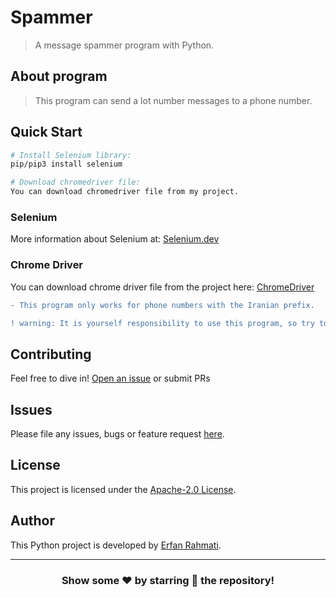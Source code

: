 # Spammer
> A message spammer program with Python.

## About program
> This program can send a lot number messages to a phone number.
## Quick Start

``` bash
# Install Selenium library:
pip/pip3 install selenium

# Download chromedriver file:
You can download chromedriver file from my project.
```
### Selenium
More information about Selenium at: [Selenium.dev](https://www.selenium.dev/)

### Chrome Driver
You can download chrome driver file from the project here: [ChromeDriver](./chromedriver)
```diff
- This program only works for phone numbers with the Iranian prefix.
```
```diff
! warning: It is yourself responsibility to use this program, so try to use it properly.
```

## Contributing

Feel free to dive in! [Open an issue](https://github.com/ErfanRht/Spammer/issues/new) or submit PRs

## Issues

Please file any issues, bugs or feature request [here](https://github.com/ErfanRht/Spammer/issues).

## License

This project is licensed under the [Apache-2.0 License](https://github.com/ErfanRht/Spammer/blob/master/LICENSE).

## Author

This Python project is developed by [Erfan Rahmati](https://github.com/ErfanRht).

---

<div align="center">

### Show some ❤️ by starring 🌟 the repository!

</div>
